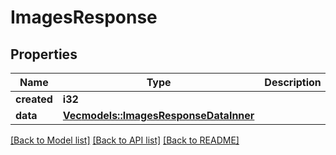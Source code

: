 # ImagesResponse

## Properties

Name | Type | Description | Notes
------------ | ------------- | ------------- | -------------
**created** | **i32** |  | 
**data** | [**Vec<models::ImagesResponseDataInner>**](ImagesResponse_data_inner.md) |  | 

[[Back to Model list]](../README.md#documentation-for-models) [[Back to API list]](../README.md#documentation-for-api-endpoints) [[Back to README]](../README.md)


